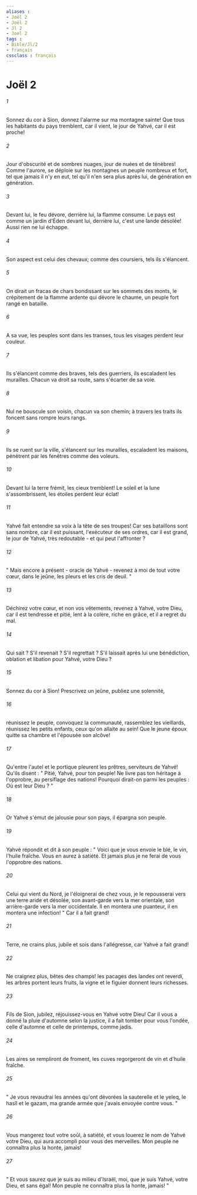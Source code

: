 ```yaml
---
aliases : 
- Joël 2
- Joël 2
- Jl 2
- Joel 2
tags : 
- Bible/Jl/2
- français
cssclass : français
---
```


# Joël 2

###### 1
Sonnez du cor à Sion, donnez l'alarme sur ma montagne sainte! Que tous les habitants du pays tremblent, car il vient, le jour de Yahvé, car il est proche! 
###### 2
Jour d'obscurité et de sombres nuages, jour de nuées et de ténèbres! Comme l'aurore, se déploie sur les montagnes un peuple nombreux et fort, tel que jamais il n'y en eut, tel qu'il n'en sera plus après lui, de génération en génération. 
###### 3
Devant lui, le feu dévore, derrière lui, la flamme consume. Le pays est comme un jardin d'Éden devant lui, derrière lui, c'est une lande désolée! Aussi rien ne lui échappe. 
###### 4
Son aspect est celui des chevaux; comme des coursiers, tels ils s'élancent. 
###### 5
On dirait un fracas de chars bondissant sur les sommets des monts, le crépitement de la flamme ardente qui dévore le chaume, un peuple fort rangé en bataille. 
###### 6
A sa vue, les peuples sont dans les transes, tous les visages perdent leur couleur. 
###### 7
Ils s'élancent comme des braves, tels des guerriers, ils escaladent les murailles. Chacun va droit sa route, sans s'écarter de sa voie. 
###### 8
Nul ne bouscule son voisin, chacun va son chemin; à travers les traits ils foncent sans rompre leurs rangs. 
###### 9
Ils se ruent sur la ville, s'élancent sur les murailles, escaladent les maisons, pénètrent par les fenêtres comme des voleurs. 
###### 10
Devant lui la terre frémit, les cieux tremblent! Le soleil et la lune s'assombrissent, les étoiles perdent leur éclat! 
###### 11
Yahvé fait entendre sa voix à la tête de ses troupes! Car ses bataillons sont sans nombre, car il est puissant, l'exécuteur de ses ordres, car il est grand, le jour de Yahvé, très redoutable - et qui peut l'affronter ? 
###### 12
" Mais encore à présent - oracle de Yahvé - revenez à moi de tout votre cœur, dans le jeûne, les pleurs et les cris de deuil. " 
###### 13
Déchirez votre cœur, et non vos vêtements, revenez à Yahvé, votre Dieu, car il est tendresse et pitié, lent à la colère, riche en grâce, et il a regret du mal. 
###### 14
Qui sait ? S'il revenait ? S'il regrettait ? S'il laissait après lui une bénédiction, oblation et libation pour Yahvé, votre Dieu ? 
###### 15
Sonnez du cor à Sion! Prescrivez un jeûne, publiez une solennité, 
###### 16
réunissez le peuple, convoquez la communauté, rassemblez les vieillards, réunissez les petits enfants, ceux qu'on allaite au sein! Que le jeune époux quitte sa chambre et l'épousée son alcôve! 
###### 17
Qu'entre l'autel et le portique pleurent les prêtres, serviteurs de Yahvé! Qu'ils disent : " Pitié, Yahvé, pour ton peuple! Ne livre pas ton héritage à l'opprobre, au persiflage des nations! Pourquoi dirait-on parmi les peuples : Où est leur Dieu ? " 
###### 18
Or Yahvé s'émut de jalousie pour son pays, il épargna son peuple. 
###### 19
Yahvé répondit et dit à son peuple : " Voici que je vous envoie le blé, le vin, l'huile fraîche. Vous en aurez à satiété. Et jamais plus je ne ferai de vous l'opprobre des nations. 
###### 20
Celui qui vient du Nord, je l'éloignerai de chez vous, je le repousserai vers une terre aride et désolée, son avant-garde vers la mer orientale, son arrière-garde vers la mer occidentale. Il en montera une puanteur, il en montera une infection! " Car il a fait grand! 
###### 21
Terre, ne crains plus, jubile et sois dans l'allégresse, car Yahvé a fait grand! 
###### 22
Ne craignez plus, bêtes des champs! les pacages des landes ont reverdi, les arbres portent leurs fruits, la vigne et le figuier donnent leurs richesses. 
###### 23
Fils de Sion, jubilez, réjouissez-vous en Yahvé votre Dieu! Car il vous a donné la pluie d'automne selon la justice, il a fait tomber pour vous l'ondée, celle d'automne et celle de printemps, comme jadis. 
###### 24
Les aires se rempliront de froment, les cuves regorgeront de vin et d'huile fraîche. 
###### 25
" Je vous revaudrai les années qu'ont dévorées la sauterelle et le yeleq, le hasîl et le gazam, ma grande armée que j'avais envoyée contre vous. " 
###### 26
Vous mangerez tout votre soûl, à satiété, et vous louerez le nom de Yahvé votre Dieu, qui aura accompli pour vous des merveilles. Mon peuple ne connaîtra plus la honte, jamais! 
###### 27
" Et vous saurez que je suis au milieu d'Israël, moi, que je suis Yahvé, votre Dieu, et sans égal! Mon peuple ne connaîtra plus la honte, jamais! " 
